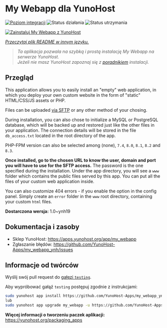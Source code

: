 <!--
To README zostało automatycznie wygenerowane przez <https://github.com/YunoHost/apps/tree/master/tools/readme_generator>
Nie powinno być ono edytowane ręcznie.
-->

# My Webapp dla YunoHost

[![Poziom integracji](https://apps.yunohost.org/badge/integration/my_webapp)](https://ci-apps.yunohost.org/ci/apps/my_webapp/)
![Status działania](https://apps.yunohost.org/badge/state/my_webapp)
![Status utrzymania](https://apps.yunohost.org/badge/maintained/my_webapp)

[![Zainstaluj My Webapp z YunoHost](https://install-app.yunohost.org/install-with-yunohost.svg)](https://install-app.yunohost.org/?app=my_webapp)

*[Przeczytaj plik README w innym języku.](./ALL_README.md)*

> *Ta aplikacja pozwala na szybką i prostą instalację My Webapp na serwerze YunoHost.*  
> *Jeżeli nie masz YunoHost zapoznaj się z [poradnikiem](https://yunohost.org/install) instalacji.*

## Przegląd

This application allows you to easily install an "empty" web application, in which you deploy your own custom website in the form of "static" HTML/CSS/JS assets or PHP.

Files can be uploaded [via SFTP](https://yunohost.org/en/filezilla) or any other method of your chosing.

During installation, you can also chose to initialize a MySQL or PostgreSQL database, which will be backed up and restored just like the other files in your application. The connection details will be stored in the file `db_access.txt` located in the root directory of the app.

PHP-FPM version can also be selected among (none), `7.4`, `8.0`, `8.1`, `8.2` and `8.3`.

**Once installed, go to the chosen URL to know the user, domain and port you will have to use for the SFTP access.** The password is the one specified during the installation. Under the app directory, you will see a `www` folder which contains the public files served by this app. You can put all the files of your custom web application inside.

You can also customize 404 errors - if you enable the option in the config panel. Simply create an `error` folder in the `www` root directory, containing your custom `html` files. 


**Dostarczona wersja:** 1.0~ynh19
## Dokumentacja i zasoby

- Sklep YunoHost: <https://apps.yunohost.org/app/my_webapp>
- Zgłaszanie błędów: <https://github.com/YunoHost-Apps/my_webapp_ynh/issues>

## Informacje od twórców

Wyślij swój pull request do [gałęzi `testing`](https://github.com/YunoHost-Apps/my_webapp_ynh/tree/testing).

Aby wypróbować gałąź `testing` postępuj zgodnie z instrukcjami:

```bash
sudo yunohost app install https://github.com/YunoHost-Apps/my_webapp_ynh/tree/testing --debug
lub
sudo yunohost app upgrade my_webapp -u https://github.com/YunoHost-Apps/my_webapp_ynh/tree/testing --debug
```

**Więcej informacji o tworzeniu paczek aplikacji:** <https://yunohost.org/packaging_apps>
